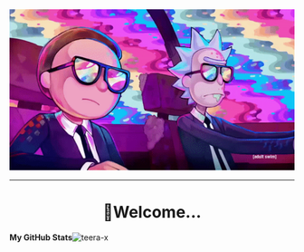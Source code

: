 <div align="center">
<img src="ImgForReadme/Watch Rick And Morty.gif">
</div>
<hr>
<div align="center"><h1>🚀Welcome...</h1></div>
<div style="display: flex;">
<b>My GitHub Stats</b><br>
<img src="https://github-readme-stats.vercel.app/api?username=teera-x&show_icons=true&theme=dark&title_color=ffffff&text_color=00ffd5&bg_color=1f1f1f&locale=en" alt="teera-x" />

